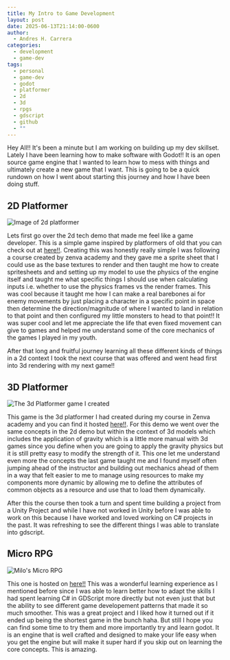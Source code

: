 ```yaml
---
title: My Intro to Game Development
layout: post
date: 2025-06-13T21:14:00-0600
author:
  - Andres H. Carrera
categories:
  - development
  - game-dev
tags:
  - personal
  - game-dev
  - godot
  - platformer
  - 2d
  - 3d
  - rpgs
  - gdscript
  - github
  - ""
---
```

Hey All!! It's been a minute but I am working on building up my dev skillset. Lately I have been learning how to make software with Godot!! It is an open source game engine that I wanted to learn how to mess with things and ultimately create a new game that I want. This is going to be a quick rundown on how I went about starting this journey and how I have been doing stuff.

## 2D Platformer

![Image of 2d platformer](https://media.discordapp.net/attachments/601087335375044622/1383282133140897903/image.png?ex=684e3960&is=684ce7e0&hm=cb72b06239bd8e4bfe46ad4f657ebff5330a08df7dd1db76e64474a497d1ab09&=&format=webp&quality=lossless&width=350&height=200 "2D Platformer I created")

Lets first go over the 2d tech demo that made me feel like a game developer. This is a simple game inspired by platformers of old that you can check out at [here!!](https://blog.gxldcptrick.dev/2d-godot/). Creating this was honestly really simple I was following a course created by zenva academy and they gave me a sprite sheet that I could use as the base textures to render and then taught me how to create spritesheets and and setting up my model to use the physics of the engine itself and taught me what specific things I should use when calculating inputs i.e. whether to use the physics frames vs the render frames. This was cool because it taught me how I can make a real barebones ai for enemy movements by just placing a character in a specific point in space then determine the direction/magnitude of where I wanted to land in relation to that point and then configured my little monsters to head to that point!! It was super cool and let me appreciate the life that even fixed movement can give to games and helped me understand some of the core mechanics of the games I played in my youth.

After that long and fruitful journey learning all these different kinds of things in a 2d context I took the next course that was offered and went head first into 3d rendering with my next game!!

## 3D Platformer

![The 3d Platformer game I created](https://media.discordapp.net/attachments/601087335375044622/1383278411073716244/image.png?ex=684e35e9&is=684ce469&hm=4803d8c8377ee5c072e54481fa8969e42ef49edee48f1a5ad790ac87dedf968e&=&format=webp&quality=lossless&width=350&height=200 "3D Platformer I made")

This game is the 3d platformer I had created during my course in Zenva academy and you can find it hosted [here!!](https://blog.gxldcptrick.dev/3d-godot/). For this demo we went over the same concepts in the 2d demo but within the context of 3d models which includes the application of gravity which is a little more manual with 3d games since you define when you are going to apply the gravity physics but it is still pretty easy to modify the strength of it. This one let me understand even more the concepts the last game taught me and I found myself often jumping ahead of the instructor and building out mechanics ahead of them in a way that felt easier to me to manage using resources to make my components more dynamic by allowing me to define the attributes of common objects as a resource and use that to load them dynamically.

After this the course then took a turn and spent time building a project from a Unity Project and while I have not worked in Unity before I was able to work on this because I have worked and loved working on C# projects in the past. It was refreshing to see the different things I was able to translate into gdscript.

## Micro RPG

![Milo's Micro RPG](https://media.discordapp.net/attachments/601087335375044622/1383281394960044042/image.png?ex=684e38b0&is=684ce730&hm=6d298426adf7870c40a8e81f7d091a3336447a1187da988e95bce8c0d5a124dc&=&format=webp&quality=lossless&width=350&height=300 "Milo's Micro RPG")

This one is hosted on [here!!](http://blog.gxldcptrick.dev/milo-micro-rpg/) This was a wonderful learning experience as I mentioned before since I was able to learn better how to adapt the skills I had spent learning C# in GDScript more directly but not even just that but the ability to see different game developement patterns that made it so much smoother. This was a great project and I liked how it turned out if it ended up being the shortest game in the bunch haha. But still I hope you can find some time to try them and more importantly try and learn godot. It is an engine that is well crafted and designed to make your life easy when you get the engine but will make it super hard if you skip out on learning the core concepts. This is amazing.
